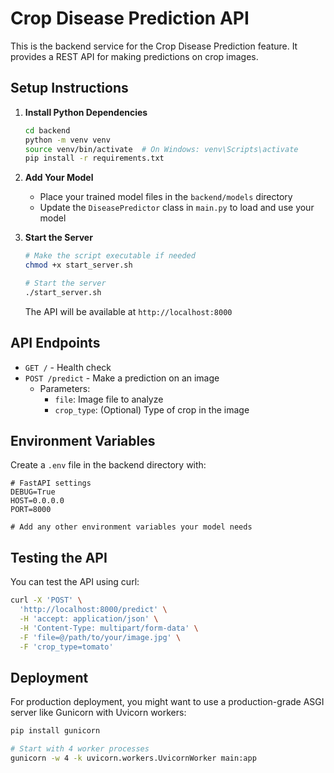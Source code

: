 # Crop Disease Prediction API

This is the backend service for the Crop Disease Prediction feature. It provides a REST API for making predictions on crop images.

## Setup Instructions

1. **Install Python Dependencies**
   ```bash
   cd backend
   python -m venv venv
   source venv/bin/activate  # On Windows: venv\Scripts\activate
   pip install -r requirements.txt
   ```

2. **Add Your Model**
   - Place your trained model files in the `backend/models` directory
   - Update the `DiseasePredictor` class in `main.py` to load and use your model

3. **Start the Server**
   ```bash
   # Make the script executable if needed
   chmod +x start_server.sh
   
   # Start the server
   ./start_server.sh
   ```
   The API will be available at `http://localhost:8000`

## API Endpoints

- `GET /` - Health check
- `POST /predict` - Make a prediction on an image
  - Parameters:
    - `file`: Image file to analyze
    - `crop_type`: (Optional) Type of crop in the image

## Environment Variables

Create a `.env` file in the backend directory with:

```
# FastAPI settings
DEBUG=True
HOST=0.0.0.0
PORT=8000

# Add any other environment variables your model needs
```

## Testing the API

You can test the API using curl:

```bash
curl -X 'POST' \
  'http://localhost:8000/predict' \
  -H 'accept: application/json' \
  -H 'Content-Type: multipart/form-data' \
  -F 'file=@/path/to/your/image.jpg' \
  -F 'crop_type=tomato'
```

## Deployment

For production deployment, you might want to use a production-grade ASGI server like Gunicorn with Uvicorn workers:

```bash
pip install gunicorn

# Start with 4 worker processes
gunicorn -w 4 -k uvicorn.workers.UvicornWorker main:app
```
